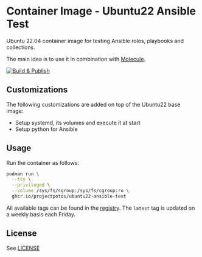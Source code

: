 # Container Image - Ubuntu22 Ansible Test

Ubuntu 22.04 container image for testing Ansible roles, playbooks and collections.

The main idea is to use it in combination with
[Molecule](https://github.com/ansible-community/molecule).

[![Build & Publish](https://github.com/projectpotos/container-ubuntu22-ansible-test/actions/workflows/build-publish.yml/badge.svg)](https://github.com/karras/container-ubuntu22-ansible-test/actions/workflows/build-publish.yml)

## Customizations

The following customizations are added on top of the Ubuntu22 base image:

* Setup systemd, its volumes and execute it at start
* Setup python for Ansible

## Usage

Run the container as follows:

```sh
podman run \
  --tty \
  --privileged \
  --volume /sys/fs/cgroup:/sys/fs/cgroup:ro \
  ghcr.io/projectpotos/ubuntu22-ansible-test
```

All available tags can be found in the
[registry](https://github.com/projectpotos/container-ubuntu22-ansible-test/pkgs/container/ubuntu22-ansible-test).
The `latest` tag is updated on a weekly basis each Friday.

## License

See [LICENSE](./LICENSE)
